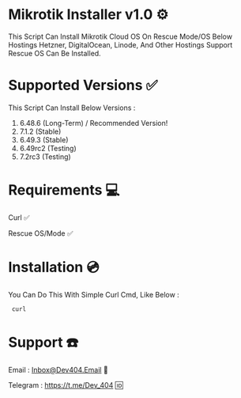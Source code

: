 
# Mikrotik Installer v1.0 ⚙️
This Script Can Install Mikrotik Cloud OS On Rescue Mode/OS Below Hostings 
Hetzner,
DigitalOcean,
Linode,
And Other Hostings Support Rescue OS Can Be Installed.
# Supported Versions ✅
This Script Can Install Below Versions : 
1) 6.48.6 (Long-Term) / Recommended Version!
2) 7.1.2 (Stable)
3) 6.49.3 (Stable)
4) 6.49rc2 (Testing)
5) 7.2rc3 (Testing)
# Requirements 💻
Curl ✅

Rescue OS/Mode ✅
# Installation 💿

You Can Do This With Simple Curl Cmd, Like Below :
```bash
 curl 
```

# Support ☎️
Email : Inbox@Dev404.Email 📧

Telegram : https://t.me/Dev_404 🆔


